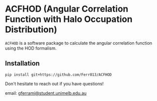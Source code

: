 # ACFHOD (Angular Correlation Function with Halo Occupation Distribution)

``ACFHOD`` is a software package to calculate the angular correlation function using the HOD formalism.

Installation
------------

``pip install git+https://github.com/Ferr013/ACFHOD``


Don't hesitate to reach out if you have questions!

email: [gferrami@student.unimelb.edu.au](mailto::gferrami@student.unimelb.edu.au)